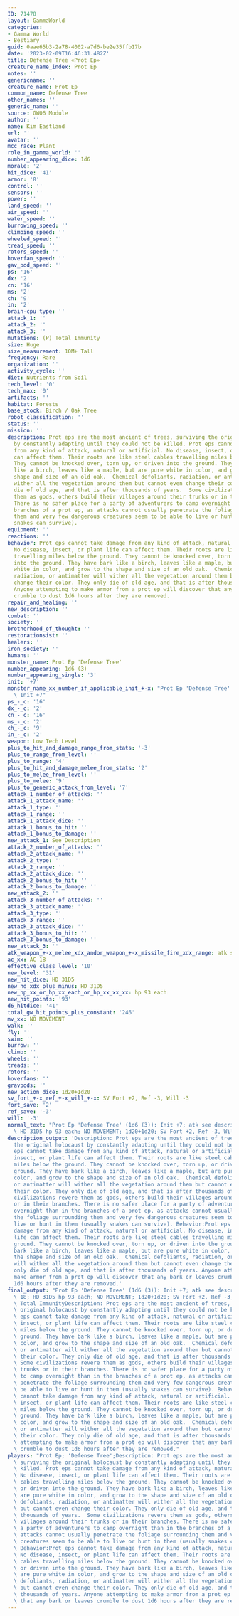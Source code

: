 ```yaml
---
ID: 71478
layout: GammaWorld
categories:
- Gamma World
- Bestiary
guid: 0aae65b3-2a78-4002-a7d6-be2e35ffb17b
date: '2023-02-09T16:46:31.482Z'
title: Defense Tree «Prot Ep»
creature_name_index: Prot Ep
notes: ''
genericname: ''
creature_name: Prot Ep
common_name: Defense Tree
other_names: ''
generic_name: ''
source: GW06 Module
author: ''
name: Kim Eastland
url: ''
avatar: ''
mcc_race: Plant
role_in_gamma_world: ''
number_appearing_dice: 1d6
morale: '2'
hit_dice: '41'
armor: '8'
control: ''
sensors: ''
power: ''
land_speed: ''
air_speed: ''
water_speed: ''
burrowing_speed: ''
climbing_speed: ''
wheeled_speed: ''
tread_speed: ''
rotors_speed: ''
hoverfan_speed: ''
gav_pod_speed: ''
ps: '16'
dx: '2'
cn: '16'
ms: '2'
ch: '9'
in: '2'
brain-cpu type: ''
attack_1: ''
attack_2: ''
attack_3: ''
mutations: (P) Total Immunity
size: Huge
size_measurement: 10M+ Tall
frequency: Rare
organization: ''
activity_cycle: ''
diet: Nutrients from Soil
tech_level: '0'
tech_max: '0'
artifacts: ''
habitat: Forests
base_stock: Birch / Oak Tree
robot_classification: ''
status: ''
mission: ''
description: Prot eps are the most ancient of trees, surviving the original holocaust
  by constantly adapting until they could not be killed. Prot eps cannot take damage
  from any kind of attack, natural or artificial. No disease, insect, or plant life
  can affect them. Their roots are like steel cables travelling miles below the ground.
  They cannot be knocked over, torn up, or driven into the ground. They have bark
  like a birch, leaves like a maple, but are pure white in color, and grow to the
  shape and size of an old oak.  Chemical defoliants, radiation, or antimatter will
  wither all the vegetation around them but cannot even change their color. They only
  die of old age, and that is after thousands of years.  Some civilizations revere
  them as gods, others build their villages around their trunks or in their branches.
  There is no safer place for a party of adventurers to camp overnight than in the
  branches of a prot ep, as attacks cannot usually penetrate the foliage surrounding
  them and very few dangerous creatures seem to be able to live or hunt in them (usually
  snakes can survive).
equipment: ''
reactions: ''
behavior: Prot eps cannot take damage from any kind of attack, natural or artificial.
  No disease, insect, or plant life can affect them. Their roots are like steel cables
  travelling miles below the ground. They cannot be knocked over, torn up, or driven
  into the ground. They have bark like a birch, leaves like a maple, but are pure
  white in color, and grow to the shape and size of an old oak.  Chemical defoliants,
  radiation, or antimatter will wither all the vegetation around them but cannot even
  change their color. They only die of old age, and that is after thousands of years.
  Anyone attempting to make armor from a prot ep will discover that any bark or leaves
  crumble to dust 1d6 hours after they are removed.
repair_and_healing: ''
new_description: ''
combat: ''
society: ''
brotherhood_of_thought: ''
restorationsist: ''
healers: ''
iron_society: ''
humans: ''
monster_name: Prot Ep 'Defense Tree'
number_appearing: 1d6 (3)
number_appearing_single: '3'
init: '+7'
monster_name_xx_number_if_applicable_init_+-x: "Prot Ep 'Defense Tree' (1d6 (3)):\
  \ Init +7"
ps_-_c: '16'
dx_-_c: '2'
cn_-_c: '16'
ms_-_c: '2'
ch_-_c: '9'
in_-_c: '2'
weapon: Low Tech Level
plus_to_hit_and_damage_range_from_stats: '-3'
plus_to_range_from_level: ''
plus_to_range: '4'
plus_to_hit_and_damage_melee_from_stats: '2'
plus_to_melee_from_level: ''
plus_to_melee: '9'
plus_to_generic_attack_from_level: '7'
attack_1_number_of_attacks: ''
attack_1_attack_name: ''
attack_1_type: ''
attack_1_range: ''
attack_1_attack_dice: ''
attack_1_bonus_to_hit: ''
attack_1_bonus_to_damage: ''
new_attack_1: See Description
attack_2_number_of_attacks: ''
attack_2_attack_name: ''
attack_2_type: ''
attack_2_range: ''
attack_2_attack_dice: ''
attack_2_bonus_to_hit: ''
attack_2_bonus_to_damage: ''
new_attack_2: ''
attack_3_number_of_attacks: ''
attack_3_attack_name: ''
attack_3_type: ''
attack_3_range: ''
attack_3_attack_dice: ''
attack_3_bonus_to_hit: ''
attack_3_bonus_to_damage: ''
new_attack_3: ''
atk_weapon_+-x_melee_xdx_andor_weapon_+-x_missile_fire_xdx_range: atk see description
ac_xx: AC 18
effective_class_level: '10'
new_level: '31'
new_hit_dice: HD 31D5
new_hd_xdx_plus_minus: HD 31D5
new_hp_xx_or_hp_xx_each_or_hp_xx_xx_xx: hp 93 each
new_hit_points: '93'
d6_hitdice: '41'
total_gw_hit_points_plus_constant: '246'
mv_xx: NO MOVEMENT
walk: ''
fly: ''
swim: ''
burrow: ''
climb: ''
wheels: ''
treads: ''
rotors: ''
hoverfans: ''
gravpods: ''
new_action_dice: 1d20+1d20
sv_fort_+-x_ref_+-x_will_+-x: SV Fort +2, Ref -3, Will -3
fort_save: '2'
ref_save: '-3'
will: '-3'
normal_text: "Prot Ep 'Defense Tree' (1d6 (3)): Init +7; atk see description; AC 18;\
  \ HD 31D5 hp 93 each; NO MOVEMENT; 1d20+1d20; SV Fort +2, Ref -3, Will -3"
description_output: 'Description: Prot eps are the most ancient of trees, surviving
  the original holocaust by constantly adapting until they could not be killed. Prot
  eps cannot take damage from any kind of attack, natural or artificial. No disease,
  insect, or plant life can affect them. Their roots are like steel cables travelling
  miles below the ground. They cannot be knocked over, torn up, or driven into the
  ground. They have bark like a birch, leaves like a maple, but are pure white in
  color, and grow to the shape and size of an old oak.  Chemical defoliants, radiation,
  or antimatter will wither all the vegetation around them but cannot even change
  their color. They only die of old age, and that is after thousands of years.  Some
  civilizations revere them as gods, others build their villages around their trunks
  or in their branches. There is no safer place for a party of adventurers to camp
  overnight than in the branches of a prot ep, as attacks cannot usually penetrate
  the foliage surrounding them and very few dangerous creatures seem to be able to
  live or hunt in them (usually snakes can survive). Behavior:Prot eps cannot take
  damage from any kind of attack, natural or artificial. No disease, insect, or plant
  life can affect them. Their roots are like steel cables travelling miles below the
  ground. They cannot be knocked over, torn up, or driven into the ground. They have
  bark like a birch, leaves like a maple, but are pure white in color, and grow to
  the shape and size of an old oak.  Chemical defoliants, radiation, or antimatter
  will wither all the vegetation around them but cannot even change their color. They
  only die of old age, and that is after thousands of years. Anyone attempting to
  make armor from a prot ep will discover that any bark or leaves crumble to dust
  1d6 hours after they are removed.'
final_output: "Prot Ep 'Defense Tree' (1d6 (3)): Init +7; atk see description; AC\
  \ 18; HD 31D5 hp 93 each; NO MOVEMENT; 1d20+1d20; SV Fort +2, Ref -3, Will -3(P)\
  \ Total ImmunityDescription: Prot eps are the most ancient of trees, surviving the\
  \ original holocaust by constantly adapting until they could not be killed. Prot\
  \ eps cannot take damage from any kind of attack, natural or artificial. No disease,\
  \ insect, or plant life can affect them. Their roots are like steel cables travelling\
  \ miles below the ground. They cannot be knocked over, torn up, or driven into the\
  \ ground. They have bark like a birch, leaves like a maple, but are pure white in\
  \ color, and grow to the shape and size of an old oak.  Chemical defoliants, radiation,\
  \ or antimatter will wither all the vegetation around them but cannot even change\
  \ their color. They only die of old age, and that is after thousands of years. \
  \ Some civilizations revere them as gods, others build their villages around their\
  \ trunks or in their branches. There is no safer place for a party of adventurers\
  \ to camp overnight than in the branches of a prot ep, as attacks cannot usually\
  \ penetrate the foliage surrounding them and very few dangerous creatures seem to\
  \ be able to live or hunt in them (usually snakes can survive). Behavior:Prot eps\
  \ cannot take damage from any kind of attack, natural or artificial. No disease,\
  \ insect, or plant life can affect them. Their roots are like steel cables travelling\
  \ miles below the ground. They cannot be knocked over, torn up, or driven into the\
  \ ground. They have bark like a birch, leaves like a maple, but are pure white in\
  \ color, and grow to the shape and size of an old oak.  Chemical defoliants, radiation,\
  \ or antimatter will wither all the vegetation around them but cannot even change\
  \ their color. They only die of old age, and that is after thousands of years. Anyone\
  \ attempting to make armor from a prot ep will discover that any bark or leaves\
  \ crumble to dust 1d6 hours after they are removed."
players: "Prot Ep; 'Defense Tree';Description: Prot eps are the most ancient of trees,\
  \ surviving the original holocaust by constantly adapting until they could not be\
  \ killed. Prot eps cannot take damage from any kind of attack, natural or artificial.\
  \ No disease, insect, or plant life can affect them. Their roots are like steel\
  \ cables travelling miles below the ground. They cannot be knocked over, torn up,\
  \ or driven into the ground. They have bark like a birch, leaves like a maple, but\
  \ are pure white in color, and grow to the shape and size of an old oak.  Chemical\
  \ defoliants, radiation, or antimatter will wither all the vegetation around them\
  \ but cannot even change their color. They only die of old age, and that is after\
  \ thousands of years.  Some civilizations revere them as gods, others build their\
  \ villages around their trunks or in their branches. There is no safer place for\
  \ a party of adventurers to camp overnight than in the branches of a prot ep, as\
  \ attacks cannot usually penetrate the foliage surrounding them and very few dangerous\
  \ creatures seem to be able to live or hunt in them (usually snakes can survive).\
  \ Behavior:Prot eps cannot take damage from any kind of attack, natural or artificial.\
  \ No disease, insect, or plant life can affect them. Their roots are like steel\
  \ cables travelling miles below the ground. They cannot be knocked over, torn up,\
  \ or driven into the ground. They have bark like a birch, leaves like a maple, but\
  \ are pure white in color, and grow to the shape and size of an old oak.  Chemical\
  \ defoliants, radiation, or antimatter will wither all the vegetation around them\
  \ but cannot even change their color. They only die of old age, and that is after\
  \ thousands of years. Anyone attempting to make armor from a prot ep will discover\
  \ that any bark or leaves crumble to dust 1d6 hours after they are removed.  |"
---
```

</br>